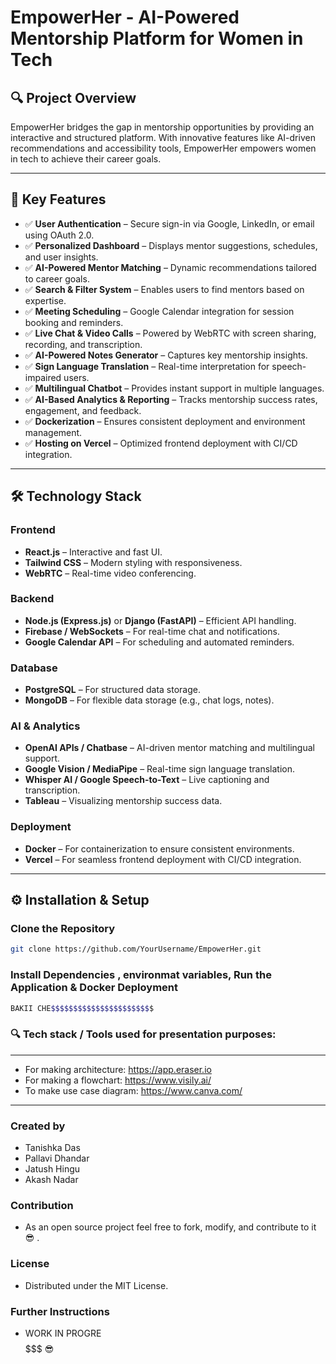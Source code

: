 # **EmpowerHer - AI-Powered Mentorship Platform for Women in Tech**

## 🔍 **Project Overview**  
EmpowerHer bridges the gap in mentorship opportunities by providing an interactive and structured platform. With innovative features like AI-driven recommendations and accessibility tools, EmpowerHer empowers women in tech to achieve their career goals.

---

## 🚀 **Key Features**  
- ✅ **User Authentication** – Secure sign-in via Google, LinkedIn, or email using OAuth 2.0.  
- ✅ **Personalized Dashboard** – Displays mentor suggestions, schedules, and user insights.  
- ✅ **AI-Powered Mentor Matching** – Dynamic recommendations tailored to career goals.  
- ✅ **Search & Filter System** – Enables users to find mentors based on expertise.  
- ✅ **Meeting Scheduling** – Google Calendar integration for session booking and reminders.  
- ✅ **Live Chat & Video Calls** – Powered by WebRTC with screen sharing, recording, and transcription.  
- ✅ **AI-Powered Notes Generator** – Captures key mentorship insights.  
- ✅ **Sign Language Translation** – Real-time interpretation for speech-impaired users.  
- ✅ **Multilingual Chatbot** – Provides instant support in multiple languages.  
- ✅ **AI-Based Analytics & Reporting** – Tracks mentorship success rates, engagement, and feedback.  
- ✅ **Dockerization** – Ensures consistent deployment and environment management.  
- ✅ **Hosting on Vercel** – Optimized frontend deployment with CI/CD integration.  

---

## 🛠️ **Technology Stack**  

### **Frontend**  
- **React.js** – Interactive and fast UI.  
- **Tailwind CSS** – Modern styling with responsiveness.  
- **WebRTC** – Real-time video conferencing.  

### **Backend**  
- **Node.js (Express.js)** or **Django (FastAPI)** – Efficient API handling.  
- **Firebase / WebSockets** – For real-time chat and notifications.  
- **Google Calendar API** – For scheduling and automated reminders.  

### **Database**  
- **PostgreSQL** – For structured data storage.  
- **MongoDB** – For flexible data storage (e.g., chat logs, notes).  

### **AI & Analytics**  
- **OpenAI APIs / Chatbase** – AI-driven mentor matching and multilingual support.  
- **Google Vision / MediaPipe** – Real-time sign language translation.  
- **Whisper AI / Google Speech-to-Text** – Live captioning and transcription.  
- **Tableau** – Visualizing mentorship success data.  

### **Deployment**  
- **Docker** – For containerization to ensure consistent environments.  
- **Vercel** – For seamless frontend deployment with CI/CD integration.  

---

## ⚙️ **Installation & Setup**  

### **Clone the Repository**  
```bash
git clone https://github.com/YourUsername/EmpowerHer.git
```

### **Install Dependencies , environmat variables, Run the Application & Docker Deployment** 
```bash
BAKII CHE$$$$$$$$$$$$$$$$$$$$$$$
```

### 🔍 **Tech stack / Tools used for presentation purposes:**
---
- For making architecture: https://app.eraser.io
- For making a flowchart: https://www.visily.ai/
- To make use case diagram: https://www.canva.com/
---

###  **Created by**

   - Tanishka Das
   - Pallavi Dhandar
   - Jatush Hingu
   - Akash Nadar

###  **Contribution**

   - As an open source project feel free to fork, modify, and contribute to it 😎 .

###  **License**

   - Distributed under the MIT License.


###  **Further Instructions**
  - WORK IN PROGRE$$$$$$$ 😎
